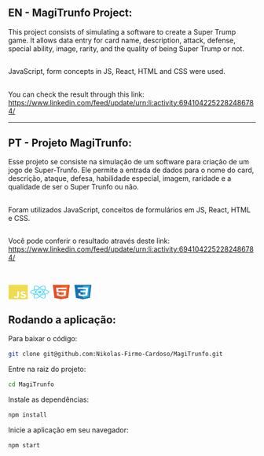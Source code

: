## EN - MagiTrunfo Project:


This project consists of simulating a software to create a Super Trump game.
It allows data entry for card name, description, attack, defense, special ability, image, rarity, and the quality of being Super Trump or not.

##

JavaScript, form concepts in JS, React, HTML and CSS were used.

 ##
 
 You can check the result through this link: https://www.linkedin.com/feed/update/urn:li:activity:6941042252282486784/
 

------------------------------

## PT - Projeto MagiTrunfo:


Esse projeto se consiste na simulação de um software para criação de um jogo de Super-Trunfo.
Ele permite a entrada de dados para o nome do card, descrição, ataque, defesa, habilidade especial, imagem, raridade e a qualidade de ser o Super Trunfo ou não.

##

Foram utilizados JavaScript, conceitos de formulários em JS, React, HTML e CSS.

 ##
 
 Você pode conferir o resultado através deste link: https://www.linkedin.com/feed/update/urn:li:activity:6941042252282486784/
 
 ##
 
<div style="display: inline_block"><br>
  <img align="center" alt="Niko-Js" height="30" width="40" src="https://raw.githubusercontent.com/devicons/devicon/master/icons/javascript/javascript-plain.svg">
  <img align="center" alt="Niko-React" height="30" width="40" src="https://raw.githubusercontent.com/devicons/devicon/master/icons/react/react-original.svg">
  <img align="center" alt="Niko-HTML" height="30" width="40" src="https://raw.githubusercontent.com/devicons/devicon/master/icons/html5/html5-original.svg">
  <img align="center" alt="Niko-CSS" height="30" width="40" src="https://raw.githubusercontent.com/devicons/devicon/master/icons/css3/css3-original.svg">
</div>

##

## Rodando a aplicação:


Para baixar o código:

```bash
git clone git@github.com:Nikolas-Firmo-Cardoso/MagiTrunfo.git
```

Entre na raiz do projeto:

```bash
cd MagiTrunfo
```

Instale as dependências:

```bash
npm install
```

Inicie a aplicação em seu navegador:

```bash
npm start
```
